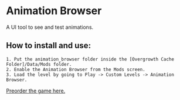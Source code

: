 # Animation Browser
A UI tool to see and test animations.  

## How to install and use:  
	1. Put the animation_browser folder inside the [Overgrowth Cache Folder]/Data/Mods folder.
	2. Enable the Animation Browser from the Mods screen.  
	3. Load the level by going to Play -> Custom Levels -> Animation Browser.  

[Preorder the game here.](http://www.wolfire.com/overgrowth)

